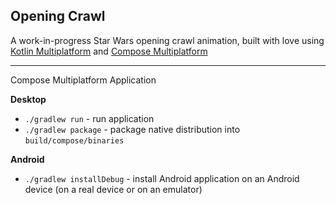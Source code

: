 ## Opening Crawl

A work-in-progress Star Wars opening crawl animation, built with love using [Kotlin Multiplatform](https://kotlinlang.org/docs/multiplatform.html) and [Compose Multiplatform](https://www.jetbrains.com/lp/compose-mpp/)

---

Compose Multiplatform Application

**Desktop**
- `./gradlew run` - run application
- `./gradlew package` - package native distribution into `build/compose/binaries`

**Android**
- `./gradlew installDebug` - install Android application on an Android device (on a real device or on an emulator)